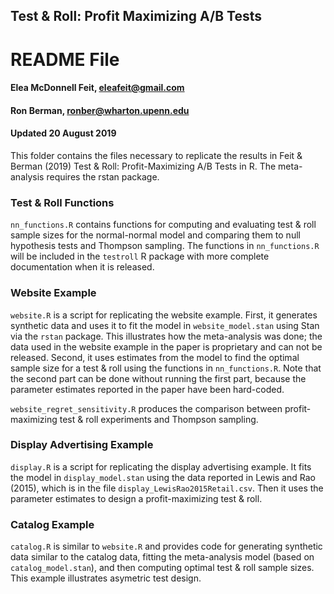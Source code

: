 ## Test & Roll: Profit Maximizing A/B Tests

# README File

#### Elea McDonnell Feit, eleafeit@gmail.com
#### Ron Berman, ronber@wharton.upenn.edu
#### Updated 20 August 2019

This folder contains the files necessary to replicate the results in Feit & Berman (2019) Test & Roll: Profit-Maximizing A/B Tests in R. The meta-analysis requires the rstan package. 

### Test & Roll Functions
`nn_functions.R` contains functions for computing and evaluating test & roll sample sizes for the normal-normal model and comparing them to null hypothesis tests and Thompson sampling. The functions in `nn_functions.R` will be included in the `testroll` R package with more complete documentation when it is released. 

### Website Example
`website.R` is a script for replicating the website example. First, it generates synthetic data and uses it to fit the model in `website_model.stan` using Stan via the `rstan` package. This illustrates how the meta-analysis was done; the data used in the website example in the paper is proprietary and can not be released. Second, it uses estimates from the model to find the optimal sample size for a test & roll using the functions in `nn_functions.R`. Note that the second part can be done without running the first part, because the parameter estimates reported in the paper have been hard-coded.  

`website_regret_sensitivity.R` produces the comparison between profit-maximizing test & roll experiments and Thompson sampling. 

### Display Advertising Example
`display.R` is a script for replicating the display advertising example.  It fits the model in `display_model.stan` using the data reported in Lewis and Rao (2015), which is in the file `display_LewisRao2015Retail.csv`. Then it uses the parameter estimates to design a profit-maximizing test & roll. 

### Catalog Example
`catalog.R` is similar to `website.R` and provides code for generating synthetic data similar to the catalog data, fitting the meta-analysis model (based on `catalog_model.stan`), and then computing optimal test & roll sample sizes. This example illustrates asymetric test design. 


